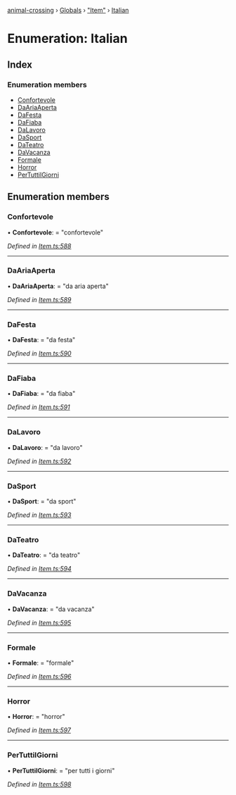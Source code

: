 [animal-crossing](../README.md) › [Globals](../globals.md) › ["Item"](../modules/_item_.md) › [Italian](_item_.italian.md)

# Enumeration: Italian

## Index

### Enumeration members

* [Confortevole](_item_.italian.md#confortevole)
* [DaAriaAperta](_item_.italian.md#daariaaperta)
* [DaFesta](_item_.italian.md#dafesta)
* [DaFiaba](_item_.italian.md#dafiaba)
* [DaLavoro](_item_.italian.md#dalavoro)
* [DaSport](_item_.italian.md#dasport)
* [DaTeatro](_item_.italian.md#dateatro)
* [DaVacanza](_item_.italian.md#davacanza)
* [Formale](_item_.italian.md#formale)
* [Horror](_item_.italian.md#horror)
* [PerTuttiIGiorni](_item_.italian.md#pertuttiigiorni)

## Enumeration members

###  Confortevole

• **Confortevole**: = "confortevole"

*Defined in [Item.ts:588](https://github.com/Norviah/animal-crossing/blob/267b9fa/module/types/Item.ts#L588)*

___

###  DaAriaAperta

• **DaAriaAperta**: = "da aria aperta"

*Defined in [Item.ts:589](https://github.com/Norviah/animal-crossing/blob/267b9fa/module/types/Item.ts#L589)*

___

###  DaFesta

• **DaFesta**: = "da festa"

*Defined in [Item.ts:590](https://github.com/Norviah/animal-crossing/blob/267b9fa/module/types/Item.ts#L590)*

___

###  DaFiaba

• **DaFiaba**: = "da fiaba"

*Defined in [Item.ts:591](https://github.com/Norviah/animal-crossing/blob/267b9fa/module/types/Item.ts#L591)*

___

###  DaLavoro

• **DaLavoro**: = "da lavoro"

*Defined in [Item.ts:592](https://github.com/Norviah/animal-crossing/blob/267b9fa/module/types/Item.ts#L592)*

___

###  DaSport

• **DaSport**: = "da sport"

*Defined in [Item.ts:593](https://github.com/Norviah/animal-crossing/blob/267b9fa/module/types/Item.ts#L593)*

___

###  DaTeatro

• **DaTeatro**: = "da teatro"

*Defined in [Item.ts:594](https://github.com/Norviah/animal-crossing/blob/267b9fa/module/types/Item.ts#L594)*

___

###  DaVacanza

• **DaVacanza**: = "da vacanza"

*Defined in [Item.ts:595](https://github.com/Norviah/animal-crossing/blob/267b9fa/module/types/Item.ts#L595)*

___

###  Formale

• **Formale**: = "formale"

*Defined in [Item.ts:596](https://github.com/Norviah/animal-crossing/blob/267b9fa/module/types/Item.ts#L596)*

___

###  Horror

• **Horror**: = "horror"

*Defined in [Item.ts:597](https://github.com/Norviah/animal-crossing/blob/267b9fa/module/types/Item.ts#L597)*

___

###  PerTuttiIGiorni

• **PerTuttiIGiorni**: = "per tutti i giorni"

*Defined in [Item.ts:598](https://github.com/Norviah/animal-crossing/blob/267b9fa/module/types/Item.ts#L598)*
